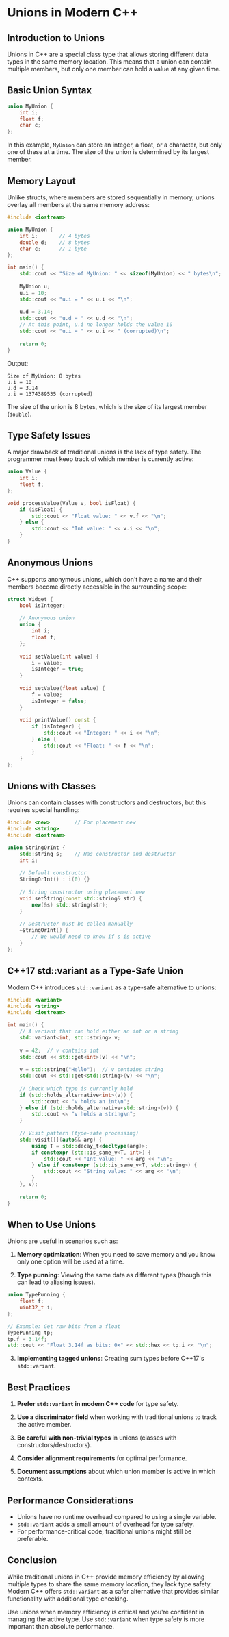 # Unions in Modern C++

## Introduction to Unions

Unions in C++ are a special class type that allows storing different data types in the same memory location. This means that a union can contain multiple members, but only one member can hold a value at any given time.

## Basic Union Syntax

```cpp
union MyUnion {
    int i;
    float f;
    char c;
};
```

In this example, `MyUnion` can store an integer, a float, or a character, but only one of these at a time. The size of the union is determined by its largest member.

## Memory Layout

Unlike structs, where members are stored sequentially in memory, unions overlay all members at the same memory address:

```cpp
#include <iostream>

union MyUnion {
    int i;       // 4 bytes
    double d;    // 8 bytes
    char c;      // 1 byte
};

int main() {
    std::cout << "Size of MyUnion: " << sizeof(MyUnion) << " bytes\n";
    
    MyUnion u;
    u.i = 10;
    std::cout << "u.i = " << u.i << "\n";
    
    u.d = 3.14;
    std::cout << "u.d = " << u.d << "\n";
    // At this point, u.i no longer holds the value 10
    std::cout << "u.i = " << u.i << " (corrupted)\n";
    
    return 0;
}
```

Output:
```
Size of MyUnion: 8 bytes
u.i = 10
u.d = 3.14
u.i = 1374389535 (corrupted)
```

The size of the union is 8 bytes, which is the size of its largest member (`double`).

## Type Safety Issues

A major drawback of traditional unions is the lack of type safety. The programmer must keep track of which member is currently active:

```cpp
union Value {
    int i;
    float f;
};

void processValue(Value v, bool isFloat) {
    if (isFloat) {
        std::cout << "Float value: " << v.f << "\n";
    } else {
        std::cout << "Int value: " << v.i << "\n";
    }
}
```

## Anonymous Unions

C++ supports anonymous unions, which don't have a name and their members become directly accessible in the surrounding scope:

```cpp
struct Widget {
    bool isInteger;
    
    // Anonymous union
    union {
        int i;
        float f;
    };
    
    void setValue(int value) {
        i = value;
        isInteger = true;
    }
    
    void setValue(float value) {
        f = value;
        isInteger = false;
    }
    
    void printValue() const {
        if (isInteger) {
            std::cout << "Integer: " << i << "\n";
        } else {
            std::cout << "Float: " << f << "\n";
        }
    }
};
```

## Unions with Classes

Unions can contain classes with constructors and destructors, but this requires special handling:

```cpp
#include <new>        // For placement new
#include <string>
#include <iostream>

union StringOrInt {
    std::string s;    // Has constructor and destructor
    int i;
    
    // Default constructor
    StringOrInt() : i(0) {}
    
    // String constructor using placement new
    void setString(const std::string& str) {
        new(&s) std::string(str);
    }
    
    // Destructor must be called manually
    ~StringOrInt() {
        // We would need to know if s is active
    }
};
```

## C++17 std::variant as a Type-Safe Union

Modern C++ introduces `std::variant` as a type-safe alternative to unions:

```cpp
#include <variant>
#include <string>
#include <iostream>

int main() {
    // A variant that can hold either an int or a string
    std::variant<int, std::string> v;
    
    v = 42;  // v contains int
    std::cout << std::get<int>(v) << "\n";
    
    v = std::string("Hello");  // v contains string
    std::cout << std::get<std::string>(v) << "\n";
    
    // Check which type is currently held
    if (std::holds_alternative<int>(v)) {
        std::cout << "v holds an int\n";
    } else if (std::holds_alternative<std::string>(v)) {
        std::cout << "v holds a string\n";
    }
    
    // Visit pattern (type-safe processing)
    std::visit([](auto&& arg) {
        using T = std::decay_t<decltype(arg)>;
        if constexpr (std::is_same_v<T, int>) {
            std::cout << "Int value: " << arg << "\n";
        } else if constexpr (std::is_same_v<T, std::string>) {
            std::cout << "String value: " << arg << "\n";
        }
    }, v);
    
    return 0;
}
```

## When to Use Unions

Unions are useful in scenarios such as:

1. **Memory optimization**: When you need to save memory and you know only one option will be used at a time.

2. **Type punning**: Viewing the same data as different types (though this can lead to aliasing issues).

```cpp
union TypePunning {
    float f;
    uint32_t i;
};

// Example: Get raw bits from a float
TypePunning tp;
tp.f = 3.14f;
std::cout << "Float 3.14f as bits: 0x" << std::hex << tp.i << "\n";
```

3. **Implementing tagged unions**: Creating sum types before C++17's `std::variant`.

## Best Practices

1. **Prefer `std::variant` in modern C++ code** for type safety.

2. **Use a discriminator field** when working with traditional unions to track the active member.

3. **Be careful with non-trivial types** in unions (classes with constructors/destructors).

4. **Consider alignment requirements** for optimal performance.

5. **Document assumptions** about which union member is active in which contexts.

## Performance Considerations

- Unions have no runtime overhead compared to using a single variable.
- `std::variant` adds a small amount of overhead for type safety.
- For performance-critical code, traditional unions might still be preferable.

## Conclusion

While traditional unions in C++ provide memory efficiency by allowing multiple types to share the same memory location, they lack type safety. Modern C++ offers `std::variant` as a safer alternative that provides similar functionality with additional type checking.

Use unions when memory efficiency is critical and you're confident in managing the active type. Use `std::variant` when type safety is more important than absolute performance.
